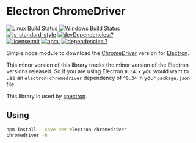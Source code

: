 # Electron ChromeDriver

[![Linux Build Status](https://travis-ci.org/kevinsawicki/electron-chromedriver.svg?branch=master)](https://travis-ci.org/kevinsawicki/electron-chromedriver)
[![Windows Build Status](https://ci.appveyor.com/api/projects/status/wg4lulcyqid86d7f/branch/master?svg=true)](https://ci.appveyor.com/project/kevinsawicki/electron-chromedriver/branch/master)
<br>
[![js-standard-style](https://img.shields.io/badge/code%20style-standard-brightgreen.svg?style=flat)](http://standardjs.com/)
[![devDependencies:?](https://img.shields.io/david/kevinsawicki/electron-chromedriver.svg)](https://david-dm.org/kevinsawicki/electron-chromedriver)
<br>
[![license:mit](https://img.shields.io/badge/license-mit-blue.svg)](https://opensource.org/licenses/MIT)
[![npm:](https://img.shields.io/npm/v/electron-chromedriver.svg)](https://www.npmjs.com/packages/electron-chromedriver)
[![dependencies:?](https://img.shields.io/npm/dm/electron-chromedriver.svg)](https://www.npmjs.com/packages/electron-chromedriver)

Simple node module to download the [ChromeDriver](https://sites.google.com/a/chromium.org/chromedriver)
version for [Electron](http://electron.atom.io).

This minor version of this library tracks the minor version of the Electron
versions released. So if you are using Electron `0.34.x` you would want to use
an `electron-chromedriver` dependency of `^0.34` in your `package.json` file.

This library is used by [spectron](https://github.com/kevinsawicki/spectron).

## Using

```sh
npm install --save-dev electron-chromedriver
chromedriver -h
```

